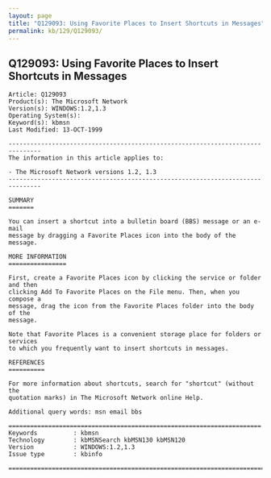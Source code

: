 ```yaml
---
layout: page
title: "Q129093: Using Favorite Places to Insert Shortcuts in Messages"
permalink: kb/129/Q129093/
---
```


## Q129093: Using Favorite Places to Insert Shortcuts in Messages

	Article: Q129093
	Product(s): The Microsoft Network
	Version(s): WINDOWS:1.2,1.3
	Operating System(s): 
	Keyword(s): kbmsn
	Last Modified: 13-OCT-1999
	
	-------------------------------------------------------------------------------
	The information in this article applies to:
	
	- The Microsoft Network versions 1.2, 1.3 
	-------------------------------------------------------------------------------
	
	SUMMARY
	=======
	
	You can insert a shortcut into a bulletin board (BBS) message or an e-mail
	message by dragging a Favorite Places icon into the body of the message.
	
	MORE INFORMATION
	================
	
	First, create a Favorite Places icon by clicking the service or folder and then
	clicking Add To Favorite Places on the File menu. Then, when you compose a
	message, drag the icon from the Favorite Places folder into the body of the
	message.
	
	Note that Favorite Places is a convenient storage place for folders or services
	to which you frequently want to insert shortcuts in messages.
	
	REFERENCES
	==========
	
	For more information about shortcuts, search for "shortcut" (without the
	quotation marks) in The Microsoft Network online Help.
	
	Additional query words: msn email bbs
	
	======================================================================
	Keywords          : kbmsn 
	Technology        : kbMSNSearch kbMSN130 kbMSN120
	Version           : WINDOWS:1.2,1.3
	Issue type        : kbinfo
	
	=============================================================================
	
